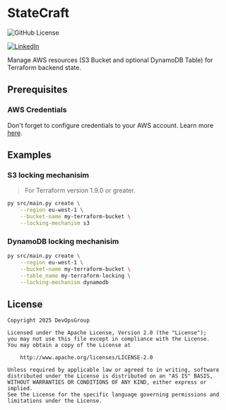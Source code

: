 # StateCraft

![GitHub License](https://img.shields.io/github/license/devopsgroupeu/StateCraft)

[![LinkedIn](https://img.shields.io/badge/linkedin-%230077B5.svg?style=for-the-badge&logo=linkedin&logoColor=white)](https://www.linkedin.com/company/devopsgroup8/)

Manage AWS resources (S3 Bucket and optional DynamoDB Table) for Terraform backend state.

## Prerequisites

### AWS Credentials

Don't forget to configure credentials to your AWS account. Learn more [here](https://docs.aws.amazon.com/cli/latest/userguide/cli-chap-configure.html).

##  Examples

### S3 locking mechanisim

> For Terraform version 1.9.0 or greater.

```sh
py src/main.py create \
    --region eu-west-1 \
    --bucket-name my-terraform-bucket \
    --locking-mechanism s3
```

### DynamoDB locking mechanisim
```sh
py src/main.py create \
    --region eu-west-1 \
    --bucket-name my-terraform-bucket \
    --table_name my-terraform-locking \
    --locking-mechanism dynamodb
```

## License

```
Copyright 2025 DevOpsGroup

Licensed under the Apache License, Version 2.0 (the "License");
you may not use this file except in compliance with the License.
You may obtain a copy of the License at

    http://www.apache.org/licenses/LICENSE-2.0

Unless required by applicable law or agreed to in writing, software
distributed under the License is distributed on an "AS IS" BASIS,
WITHOUT WARRANTIES OR CONDITIONS OF ANY KIND, either express or implied.
See the License for the specific language governing permissions and
limitations under the License.
```